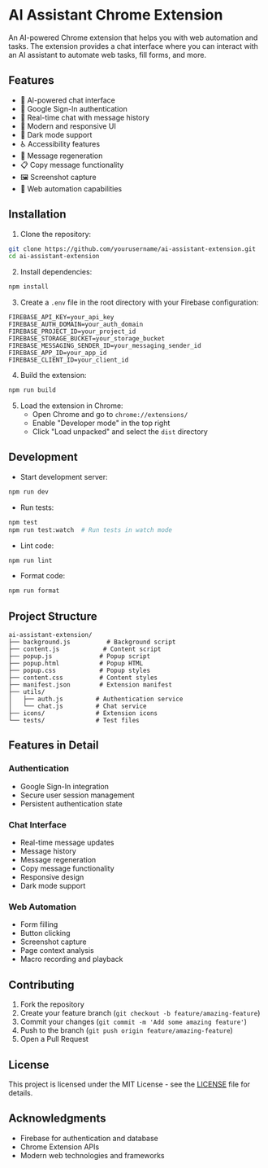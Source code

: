# AI Assistant Chrome Extension

An AI-powered Chrome extension that helps you with web automation and tasks. The extension provides a chat interface where you can interact with an AI assistant to automate web tasks, fill forms, and more.

## Features

- 🤖 AI-powered chat interface
- 🔐 Google Sign-In authentication
- 💬 Real-time chat with message history
- 🎨 Modern and responsive UI
- 🌙 Dark mode support
- ♿ Accessibility features
- 🔄 Message regeneration
- 📋 Copy message functionality
- 🖼️ Screenshot capture
- 🤖 Web automation capabilities

## Installation

1. Clone the repository:
```bash
git clone https://github.com/yourusername/ai-assistant-extension.git
cd ai-assistant-extension
```

2. Install dependencies:
```bash
npm install
```

3. Create a `.env` file in the root directory with your Firebase configuration:
```env
FIREBASE_API_KEY=your_api_key
FIREBASE_AUTH_DOMAIN=your_auth_domain
FIREBASE_PROJECT_ID=your_project_id
FIREBASE_STORAGE_BUCKET=your_storage_bucket
FIREBASE_MESSAGING_SENDER_ID=your_messaging_sender_id
FIREBASE_APP_ID=your_app_id
FIREBASE_CLIENT_ID=your_client_id
```

4. Build the extension:
```bash
npm run build
```

5. Load the extension in Chrome:
   - Open Chrome and go to `chrome://extensions/`
   - Enable "Developer mode" in the top right
   - Click "Load unpacked" and select the `dist` directory

## Development

- Start development server:
```bash
npm run dev
```

- Run tests:
```bash
npm test
npm run test:watch  # Run tests in watch mode
```

- Lint code:
```bash
npm run lint
```

- Format code:
```bash
npm run format
```

## Project Structure

```
ai-assistant-extension/
├── background.js          # Background script
├── content.js            # Content script
├── popup.js             # Popup script
├── popup.html           # Popup HTML
├── popup.css            # Popup styles
├── content.css          # Content styles
├── manifest.json        # Extension manifest
├── utils/
│   ├── auth.js         # Authentication service
│   └── chat.js         # Chat service
├── icons/              # Extension icons
└── tests/              # Test files
```

## Features in Detail

### Authentication
- Google Sign-In integration
- Secure user session management
- Persistent authentication state

### Chat Interface
- Real-time message updates
- Message history
- Message regeneration
- Copy message functionality
- Responsive design
- Dark mode support

### Web Automation
- Form filling
- Button clicking
- Screenshot capture
- Page context analysis
- Macro recording and playback

## Contributing

1. Fork the repository
2. Create your feature branch (`git checkout -b feature/amazing-feature`)
3. Commit your changes (`git commit -m 'Add some amazing feature'`)
4. Push to the branch (`git push origin feature/amazing-feature`)
5. Open a Pull Request

## License

This project is licensed under the MIT License - see the [LICENSE](LICENSE) file for details.

## Acknowledgments

- Firebase for authentication and database
- Chrome Extension APIs
- Modern web technologies and frameworks
